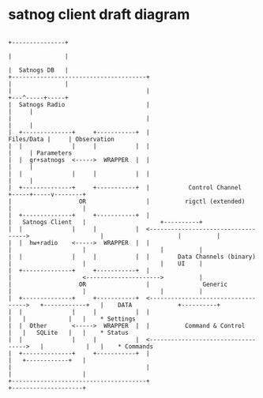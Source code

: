 # satnog client draft diagram

                                                                                 +---------------+
                                                                                 |               |
                                                                                 |  Satnogs DB   |
    +--------------------------------------+                                     |               |
    |                                      |                                     +---^-----+-----+
    |  Satnogs Radio                       |                                         |     |
    |                                      |                                         |     |
    |  +--------------+     +-----------+  |                              Files/Data |     | Observation
    |  |              |     |           |  |                                         |     | Parameters
    |  |  gr+satnogs  <----->  WRAPPER  |  |                                         |     |
    |  |              |     |           |  |                                         |     |
    |  +--------------+     +-----------+  |           Control Channel         +-----+-----v--------+
    |                   OR                 |          rigctl (extended)        |                    |
    |  +--------------+     +-----------+  |                                   |   Satnogs Client   |                     +----------+
    |  |              |     |           |  <----------------------------------->                    |                     |          |
    |  |  hw+radio    <----->  WRAPPER  |  |                                   |                    |                     |          |
    |  |              |     |           |  |        Data Channels (binary)     |                    |                     |    UI    |
    |  +--------------+     +-----------+  |                                   |                    <--------------------->          |
    |                   OR                 |               Generic             |                    |                     |          |
    |  +--------------+     +-----------+  <----------------------------------->   +------------+   |    DATA             +----------+
    |  |              |     |           |  |                                   |   |            |   |    * Settings
    |  |  Other       <----->  WRAPPER  |  |          Command & Control        |   |   SQLite   |   |    * Status
    |  |              |     |           |  <----------------------------------->   |            |   |    * Commands
    |  +--------------+     +-----------+  |                                   |   +------------+   |
    |                                      |                                   |                    |
    +--------------------------------------+                                   +--------------------+
